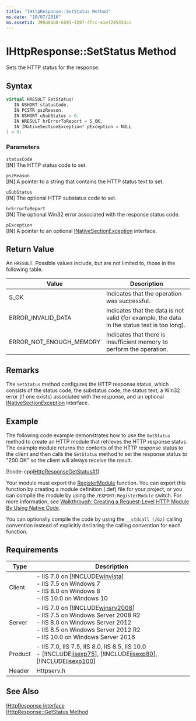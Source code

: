 ```yaml
---
title: "IHttpResponse::SetStatus Method"
ms.date: "10/07/2016"
ms.assetid: 390a0ab8-6695-4287-4fcc-a1ef24545dcc
---
```

# IHttpResponse::SetStatus Method
Sets the HTTP status for the response.  
  
## Syntax  
  
```cpp  
virtual HRESULT SetStatus(  
   IN USHORT statusCode,  
   IN PCSTR pszReason,  
   IN USHORT uSubStatus = 0,  
   IN HRESULT hrErrorToReport = S_OK,  
   IN INativeSectionException* pException = NULL  
) = 0;  
```  
  
### Parameters  
 `statusCode`  
 [IN] The HTTP status code to set.  
  
 `pszReason`  
 [IN] A pointer to a string that contains the HTTP status text to set.  
  
 `uSubStatus`  
 [IN] The optional HTTP substatus code to set.  
  
 `hrErrorToReport`  
 [IN] The optional Win32 error associated with the response status code.  
  
 `pException`  
 [IN] A pointer to an optional [INativeSectionException](https://msdn.microsoft.com/en-us/89e76f37-6196-566b-c07a-f756855d097c) interface.  
  
## Return Value  
 An `HRESULT`. Possible values include, but are not limited to, those in the following table.  
  
|Value|Description|  
|-----------|-----------------|  
|S_OK|Indicates that the operation was successful.|  
|ERROR_INVALID_DATA|Indicates that the data is not valid (for example, the data in the status text is too long).|  
|ERROR_NOT_ENOUGH_MEMORY|Indicates that there is insufficient memory to perform the operation.|  
  
## Remarks  
 The `SetStatus` method configures the HTTP response status, which consists of the status code, the substatus code, the status text, a Win32 error (if one exists) associated with the response, and an optional [INativeSectionException](https://msdn.microsoft.com/en-us/89e76f37-6196-566b-c07a-f756855d097c) interface.  
  
## Example  
 The following code example demonstrates how to use the `GetStatus` method to create an HTTP module that retrieves the HTTP response status. The example module returns the contents of the HTTP response status to the client and then calls the `SetStatus` method to set the response status to "200 OK" so the client will always receive the result.  
  
 [!code-cpp[IHttpResponseGetStatus#1](../../../samples/snippets/cpp/VS_Snippets_IIS/IIS7/IHttpResponseGetStatus/cpp/IHttpResponseGetStatus.cpp#1)]  
  
 Your module must export the [RegisterModule](../../web-development-reference/native-code-api-reference/pfn-registermodule-function.md) function. You can export this function by creating a module definition (.def) file for your project, or you can compile the module by using the `/EXPORT:RegisterModule` switch. For more information, see [Walkthrough: Creating a Request-Level HTTP Module By Using Native Code](../../web-development-reference/native-code-development-overview/walkthrough-creating-a-request-level-http-module-by-using-native-code.md).  
  
 You can optionally compile the code by using the `__stdcall (/Gz)` calling convention instead of explicitly declaring the calling convention for each function.  
  
## Requirements  
  
|Type|Description|  
|----------|-----------------|  
|Client|-   IIS 7.0 on [!INCLUDE[winvista](../../wmi-provider/includes/winvista-md.md)]<br />-   IIS 7.5 on Windows 7<br />-   IIS 8.0 on Windows 8<br />-   IIS 10.0 on Windows 10|  
|Server|-   IIS 7.0 on [!INCLUDE[winsrv2008](../../wmi-provider/includes/winsrv2008-md.md)]<br />-   IIS 7.5 on Windows Server 2008 R2<br />-   IIS 8.0 on Windows Server 2012<br />-   IIS 8.5 on Windows Server 2012 R2<br />-   IIS 10.0 on Windows Server 2016|  
|Product|-   IIS 7.0, IIS 7.5, IIS 8.0, IIS 8.5, IIS 10.0<br />-   [!INCLUDE[iisexp75](../../web-development-reference/native-code-api-reference/includes/iisexp75-md.md)], [!INCLUDE[iisexp80](../../web-development-reference/native-code-api-reference/includes/iisexp80-md.md)], [!INCLUDE[iisexp100](../../web-development-reference/native-code-api-reference/includes/iisexp100-md.md)]|  
|Header|Httpserv.h|  
  
## See Also  
 [IHttpResponse Interface](../../web-development-reference/native-code-api-reference/ihttpresponse-interface.md)   
 [IHttpResponse::GetStatus Method](../../web-development-reference/native-code-api-reference/ihttpresponse-getstatus-method.md)